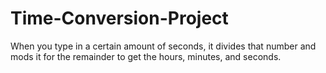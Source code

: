 # Time-Conversion-Project
When you type in a certain amount of seconds, it divides that number and mods it for the remainder to get the hours, minutes, and seconds.
